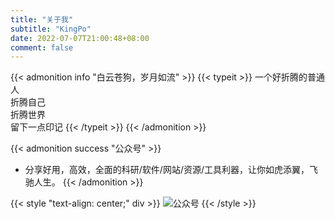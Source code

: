 ```yaml
---
title: "关于我"
subtitle: "KingPo"
date: 2022-07-07T21:00:48+08:00
comment: false
---
```






{{< admonition info "白云苍狗，岁月如流" >}}
 {{< typeit >}}
  一个好折腾的普通人<br>
  折腾自己<br>
  折腾世界<br>
  留下一点印记
 {{< /typeit >}}
{{< /admonition >}}

{{< admonition success "公众号" >}}
- 分享好用，高效，全面的科研/软件/网站/资源/工具利器，让你如虎添翼，飞驰人生。
{{< /admonition >}}

{{< style "text-align: center;" div >}}
 ![公众号](/images/toolkz.png)
{{< /style >}}